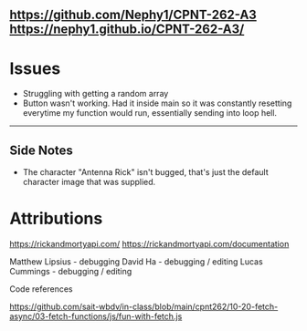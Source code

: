 https://github.com/Nephy1/CPNT-262-A3
https://nephy1.github.io/CPNT-262-A3/
---

# Issues
- Struggling with getting a random array
- Button wasn't working. Had it inside main so it was constantly resetting everytime my function would run, essentially sending into loop hell.
---

## Side Notes
- The character "Antenna Rick" isn't bugged, that's just the default character image that was supplied.

# Attributions

https://rickandmortyapi.com/
https://rickandmortyapi.com/documentation

Matthew Lipsius - debugging
David Ha - debugging / editing 
Lucas Cummings - debugging / editing


Code references

https://github.com/sait-wbdv/in-class/blob/main/cpnt262/10-20-fetch-async/03-fetch-functions/js/fun-with-fetch.js